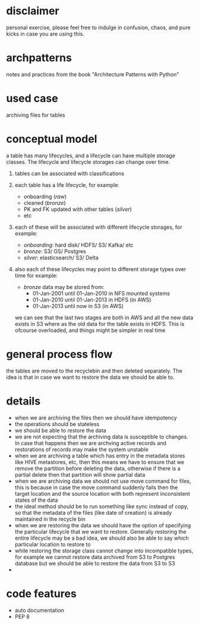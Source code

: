 # disclaimer
personal exercise, please feel free to indulge in confusion, chaos, and pure kicks in case you are using this.

# archpatterns
notes and practices from the book "Architecture Patterns with Python"


# used case
archiving files for tables 


# conceptual model

a table has many lifecycles, and a lifecycle can have multiple storage classes. The lifecycle and lifecycle storages can change over time. 

1. tables can be associated with classifications 
2. each table has a life lifecycle, for example:
    * onboarding (_raw_)
    * cleaned (_bronze_)
    * PK and FK updated with other tables (_silver_)
    * etc
3. each of these will be associated with different lifecycle storages, for example:
    * _onboarding_: hard disk/ HDFS/ S3/ Kafka/ etc
    * _bronze_: S3/ GS/ Postgres
    * _silver_: elasticsearch/ S3/ Delta
4. also each of these lifecycles may point to different storage types over time for example:
    * _bronze_ data may be stored from:
        * 01-Jan-2001 until 01-Jan-2010 in NFS mounted systems
        * 01-Jan-2010 until 01-Jan-2013 in HDFS (in AWS) 
        * 01-Jan-2013 until now in S3 (in AWS)
    
    we can see that the last two stages are both in AWS and all the new data exists in S3 where as the old data for the table exists in HDFS. This is ofcourse overloaded, and things might be simpler in real time
 
 # general process flow
 the tables are moved to the recyclebin and then deleted separately. The idea is that in case we want to restore the data we should be able to.
 
# details 
* when we are archiving the files then we should have idempotency
* the operations should be stateless 
* we should be able to restore the data 
* we are not expecting that the archiving data is susceptible to changes. In case that happens then we are archving active records and restorations of records may make the system unstable
* when we are archiving a table which has entry in the metadata stores like HIVE metastores, etc, then this means we have to ensure that we remove the partition before deleting the data, otherwise if there is a partial delete then that partition will show partial data
* when we are archiving data we should not use move command for files, this is because in case the move command suddenly fails then the target location and the source location with both represent inconsistent states of the data 
* the ideal method should be to run something like sync instead of copy, so that the metadata of the files (like date of creation) is already maintained in the recycle bin
* when we are restoring the data we should have the option of specifying the particular lifecycle that we want to restore. Generally restoring the entire lifecycle may be a bad idea, we should also be able to say which particular location to restore to
* while restoring the storage class cannot change into incompatible types, for example we cannot restore data archived from S3 to Postgres database but we should be able to restore the data from S3 to S3  
* 

# code features 
* auto documentation
* PEP 8 